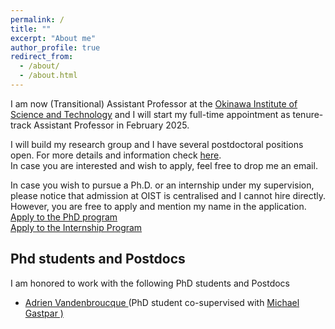 ```yaml
---
permalink: /
title: ""
excerpt: "About me"
author_profile: true
redirect_from: 
  - /about/
  - /about.html
---
```

I am now (Transitional) Assistant Professor at the [Okinawa Institute of Science and Technology](https://www.oist.jp/) and I will start my full-time appointment as tenure-track Assistant Professor in February 2025.

I will build my research group and I have several postdoctoral positions open.
For more details and information check [here](https://www.oist.jp/careers/postdoc-information-theory-probability-and-statistics-unit). <br>
In case you are interested and wish to apply, feel free to drop me an email. 

In case you wish to pursue a Ph.D. or an internship under my supervision, please notice that admission at OIST is centralised 
and I cannot hire directly. <br>
However, you are free to apply and mention my name in the application.<br>
[Apply to the PhD program](https://admissions.oist.jp/apply-phd)<br>
[Apply to the Internship Program](https://admissions.oist.jp/apply-research-internship)

<h2 class="page__title">Phd students and Postdocs</h2>
I am honored to work with the following PhD students and Postdocs
<ul>
  <li> <a href="https://adrienvdb.com/"> Adrien Vandenbroucque </a> (PhD student co-supervised with <a href="https://people.epfl.ch/michael.gastpar?lang=en/"> Michael Gastpar ) </a></li>
</ul>
